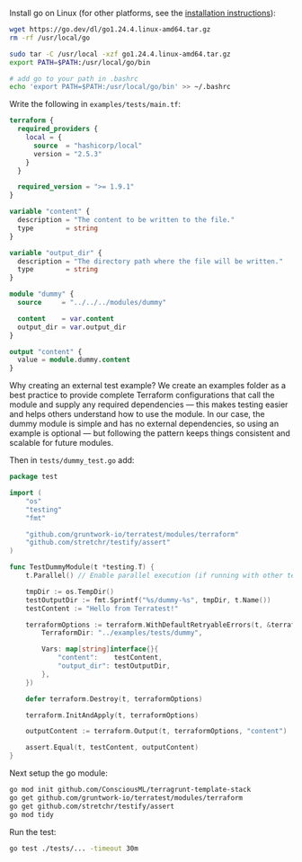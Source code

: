 Install go on Linux (for other platforms, see the [installation instructions](https://go.dev/doc/install)):
```bash
wget https://go.dev/dl/go1.24.4.linux-amd64.tar.gz
rm -rf /usr/local/go

sudo tar -C /usr/local -xzf go1.24.4.linux-amd64.tar.gz
export PATH=$PATH:/usr/local/go/bin

# add go to your path in .bashrc
echo 'export PATH=$PATH:/usr/local/go/bin' >> ~/.bashrc
```

Write the following in `examples/tests/main.tf`:
```tf
terraform {
  required_providers {
    local = {
      source  = "hashicorp/local"
      version = "2.5.3"
    }
  }

  required_version = ">= 1.9.1"
}

variable "content" {
  description = "The content to be written to the file."
  type        = string
}

variable "output_dir" {
  description = "The directory path where the file will be written."
  type        = string
}

module "dummy" {
  source     = "../../../modules/dummy"

  content    = var.content
  output_dir = var.output_dir
}

output "content" {
  value = module.dummy.content
}
```

Why creating an external test example?
We create an examples folder as a best practice to provide complete Terraform configurations that call the module and supply any required dependencies — this makes testing easier and helps others understand how to use the module. In our case, the dummy module is simple and has no external dependencies, so using an example is optional — but following the pattern keeps things consistent and scalable for future modules.

Then in `tests/dummy_test.go` add:
```go
package test

import (
    "os"
    "testing"
    "fmt"

    "github.com/gruntwork-io/terratest/modules/terraform"
    "github.com/stretchr/testify/assert"
)

func TestDummyModule(t *testing.T) {
    t.Parallel() // Enable parallel execution (if running with other tests)

    tmpDir := os.TempDir()
    testOutputDir := fmt.Sprintf("%s/dummy-%s", tmpDir, t.Name())
    testContent := "Hello from Terratest!"

    terraformOptions := terraform.WithDefaultRetryableErrors(t, &terraform.Options{
        TerraformDir: "../examples/tests/dummy",

        Vars: map[string]interface{}{
            "content":    testContent,
            "output_dir": testOutputDir,
        },
    })

    defer terraform.Destroy(t, terraformOptions)

    terraform.InitAndApply(t, terraformOptions)

    outputContent := terraform.Output(t, terraformOptions, "content")

    assert.Equal(t, testContent, outputContent)
}
```

Next setup the go module:
```bash
go mod init github.com/ConsciousML/terragrunt-template-stack
go get github.com/gruntwork-io/terratest/modules/terraform
go get github.com/stretchr/testify/assert
go mod tidy
```

Run the test:
```bash
go test ./tests/... -timeout 30m
```